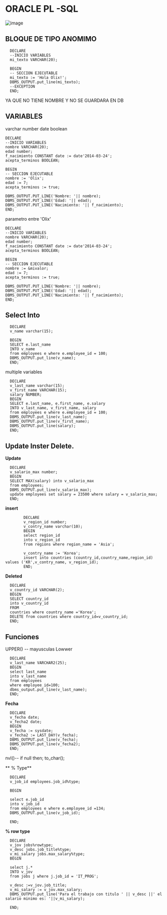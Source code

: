 # ORACLE PL -SQL

![image](https://user-images.githubusercontent.com/31891276/137656459-47c2145a-1aa0-41fa-9856-893dc76c10f2.png)

## BLOQUE DE TIPO ANOMIMO

      DECLARE
      --INICIO VARIABLES
      mi_texto VARCHAR(20);

      BEGIN
      -- SECCION EJECUTABLE
      mi_texto := 'Hola Olix!';
      DBMS_OUTPUT.put_line(mi_texto);
      --EXCEPTION
      END;
YA QUE NO TIENE NOMBRE Y NO SE GUARDARA EN DB

## VARIABLES

varchar
number
date
boolean

    DECLARE
    --INICIO VARIABLES
    nombre VARCHAR(20);
    edad number;
    f_nacimiento CONSTANT date := date'2014-03-24';
    acepta_terminos BOOLEAN;

    BEGIN
    -- SECCION EJECUTABLE
    nombre := 'Olix';
    edad := 7;
    acepta_terminos := true;

    DBMS_OUTPUT.PUT_LINE('Nombre: '|| nombre);
    DBMS_OUTPUT.PUT_LINE('Edad: '|| edad);
    DBMS_OUTPUT.PUT_LINE('Nacimiento: '|| f_nacimiento);
    END;
    
 parametro entre 'Olix'
    
    DECLARE
    --INICIO VARIABLES
    nombre VARCHAR(20);
    edad number;
    f_nacimiento CONSTANT date := date'2014-03-24';
    acepta_terminos BOOLEAN;

    BEGIN
    -- SECCION EJECUTABLE
    nombre := &mivalor;
    edad := 7;
    acepta_terminos := true;

    DBMS_OUTPUT.PUT_LINE('Nombre: '|| nombre);
    DBMS_OUTPUT.PUT_LINE('Edad: '|| edad);
    DBMS_OUTPUT.PUT_LINE('Nacimiento: '|| f_nacimiento);
    END;
  
  
  ## Select Into
  
      DECLARE
      v_name varchar(15);

      BEGIN
      SELECT e.last_name 
      INTO v_name
      from employees e where e.employee_id = 100;
      DBMS_OUTPUT.put_line(v_name);
      END;
      
   multiple variables
   
      DECLARE
      v_last_name varchar(15);
      v_first_name VARCHAR(15);
      salary NUMBER;
      BEGIN
      SELECT e.last_name, e.first_name, e.salary
      INTO v_last_name, v_first_name, salary
      from employees e where e.employee_id = 100;
      DBMS_OUTPUT.put_line(v_last_name);
      DBMS_OUTPUT.put_line(v_first_name);
      DBMS_OUTPUT.put_line(salary);
      END;
      


   ## Update Inster Delete.
 
 **Update**  
 
      DECLARE
      v_salario_max number;
      BEGIN
      SELECT MAX(salary) into v_salario_max
      from employees;
      DBMS_OUTPUT.put_line(v_salario_max);
      update employees set salary = 23500 where salary = v_salario_max;
      END;
      
**insert**
 
            DECLARE
            v_region_id number;
            v_contry_name varchar(10);
            BEGIN
            select region_id 
            into v_region_id
            from regions where region_name = 'Asia';

            v_contry_name := 'Korea';
            insert into countries (country_id,country_name,region_id) values ('KR',v_contry_name, v_region_id);
            END;

**Deleted**

      DECLARE
      v_country_id VARCHAR(2);
      BEGIN
      SELECT country_id 
      into v_country_id 
      FROM 
      countries where country_name ='Korea';
      DELETE from countries where country_id=v_country_id;
      END;
## Funciones

UPPER() -- mayusculas
Lowwer

      DECLARE
      v_last_name VARCHAR2(25);
      BEGIN
      select last_name
      into v_last_name
      from employees
      where employee_id=100;
      dbms_output.put_line(v_last_name);
      END;
      
**Fecha**

      DECLARE
      v_fecha date;
      v_fecha2 date;
      BEGIN
      v_fecha := sysdate;
      v_fecha2 := LAST_DAY(v_fecha);
      DBMS_OUTPUT.put_line(v_fecha);
      DBMS_OUTPUT.put_line(v_fecha2);
      END;
      
nvl()-- if null then;
to_char();


** % Type**

      DECLARE
      v_job_id employees.job_id%type;

      BEGIN

      select e.job_id 
      into v_job_id
      from employees e where e.employee_id =134;
      DBMS_OUTPUT.put_line(v_job_id);

      END;

**% row type**

      DECLARE
      v_jov jobs%rowtype;
      v_desc jobs.job_title%type;
      v_mi_salary jobs.max_salary%type;
      BEGIN

      select j.*
      INTO v_jov
      from jobs j where j.job_id = 'IT_PROG';

      v_desc :=v_jov.job_title;
      v_mi_salary := v_jov.max_salary;
      DBMS_OUTPUT.put_line('Para el trabajo con titulo ' || v_desc ||' el salario minimo es: '||v_mi_salary);

      END;





